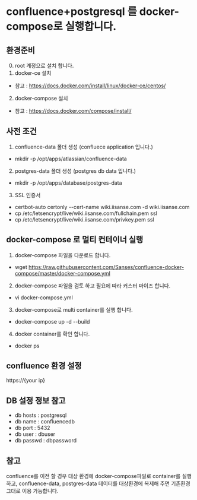 # confluence+postgresql 를 docker-compose로 실행합니다.



## 환경준비
0. root 계정으로 설치 합니다.
1. docker-ce 설치
- 참고 : https://docs.docker.com/install/linux/docker-ce/centos/
2. docker-compose 설치
- 참고 : https://docs.docker.com/compose/install/

## 사전 조건
1. confluence-data 폴더 생성 (confluece application 입니다.)
- mkdir -p /opt/apps/atlassian/confluence-data

2. postgres-data 폴더 생성 (postgres db data 입니다.)
- mkdir -p /opt/apps/database/postgres-data

3. SSL 인증서
- certbot-auto certonly --cert-name wiki.iisanse.com -d wiki.iisanse.com
- cp /etc/letsencrypt/live/wiki.iisanse.com/fullchain.pem ssl
- cp /etc/letsencrypt/live/wiki.iisanse.com/privkey.pem ssl

## docker-compose 로 멀티 컨테이너 실행
1. docker-compose 파일을 다운로드 합니다.
- wget https://raw.githubusercontent.com/Sanses/confluence-docker-compose/master/docker-compose.yml

2. docker-compose 파일을 검토 하고 필요에 따라 커스터 마이즈 합니다.
- vi docker-compose.yml 

3. docker-compose로 multi container를 실행 합니다.
- docker-compose up -d --build

4. docker container를 확인 합니다.
- docker ps


## confluence 환경 설정
https://{your ip}


## DB 설정 정보 참고
- db hosts : postgresql
- db name : confluencedb
- db port : 5432
- db user : dbuser
- db passwd : dbpassword

## 참고
confluence를 이전 할 경우 대상 환경에 docker-compose파일로 container를 실행하고,
confluence-data, postgres-data 데이터를 대상환경에 복제해 주면 기존환경 그대로 이용 가능합니다.
